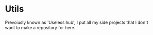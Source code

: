 # Utils
Prevoiusly known as 'Useless hub', I put all my side projects that I don't want to make a repository for here.
